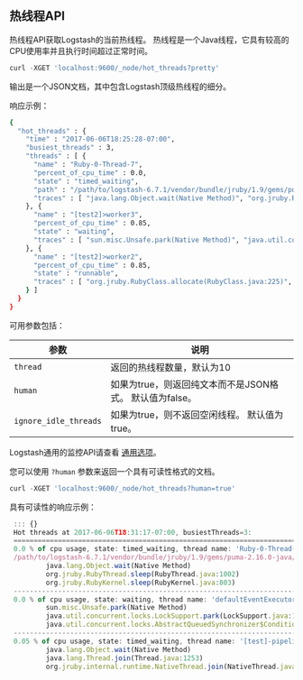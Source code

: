 ## 热线程API

热线程API获取Logstash的当前热线程。 热线程是一个Java线程，它具有较高的CPU使用率并且执行时间超过正常时间。

```js
curl -XGET 'localhost:9600/_node/hot_threads?pretty'
```

输出是一个JSON文档，其中包含Logstash顶级热线程的细分。

响应示例：

```sh
{
  "hot_threads" : {
    "time" : "2017-06-06T18:25:28-07:00",
    "busiest_threads" : 3,
    "threads" : [ {
      "name" : "Ruby-0-Thread-7",
      "percent_of_cpu_time" : 0.0,
      "state" : "timed_waiting",
      "path" : "/path/to/logstash-6.7.1/vendor/bundle/jruby/1.9/gems/puma-2.16.0-java/lib/puma/thread_pool.rb:187",
      "traces" : [ "java.lang.Object.wait(Native Method)", "org.jruby.RubyThread.sleep(RubyThread.java:1002)", "org.jruby.RubyKernel.sleep(RubyKernel.java:803)" ]
    }, {
      "name" : "[test2]>worker3",
      "percent_of_cpu_time" : 0.85,
      "state" : "waiting",
      "traces" : [ "sun.misc.Unsafe.park(Native Method)", "java.util.concurrent.locks.LockSupport.park(LockSupport.java:175)", "java.util.concurrent.locks.AbstractQueuedSynchronizer.parkAndCheckInterrupt(AbstractQueuedSynchronizer.java:836)" ]
    }, {
      "name" : "[test2]>worker2",
      "percent_of_cpu_time" : 0.85,
      "state" : "runnable",
      "traces" : [ "org.jruby.RubyClass.allocate(RubyClass.java:225)", "org.jruby.RubyClass.newInstance(RubyClass.java:856)", "org.jruby.RubyClass$INVOKER$i$newInstance.call(RubyClass$INVOKER$i$newInstance.gen)" ]
    } ]
  }
}
```

可用参数包括：

| 参数                  | 说明                                                     |
| --------------------- | -------------------------------------------------------- |
| `thread`              | 返回的热线程数量，默认为10                               |
| `human`               | 如果为true，则返回纯文本而不是JSON格式。 默认值为false。 |
| `ignore_idle_threads` | 如果为true，则不返回空闲线程。 默认值为true。            |

Logstash通用的监控API请查看 [通用选项](../16-Working-with-plugins/README.md)。

您可以使用 `?human` 参数来返回一个具有可读性格式的文档。

```js
curl -XGET 'localhost:9600/_node/hot_threads?human=true'
```

具有可读性的响应示例：

```js
 ::: {}
 Hot threads at 2017-06-06T18:31:17-07:00, busiestThreads=3:
 ================================================================================
 0.0 % of cpu usage, state: timed_waiting, thread name: 'Ruby-0-Thread-7'
 /path/to/logstash-6.7.1/vendor/bundle/jruby/1.9/gems/puma-2.16.0-java/lib/puma/thread_pool.rb:187
         java.lang.Object.wait(Native Method)
         org.jruby.RubyThread.sleep(RubyThread.java:1002)
         org.jruby.RubyKernel.sleep(RubyKernel.java:803)
 --------------------------------------------------------------------------------
 0.0 % of cpu usage, state: waiting, thread name: 'defaultEventExecutorGroup-5-4'
         sun.misc.Unsafe.park(Native Method)
         java.util.concurrent.locks.LockSupport.park(LockSupport.java:175)
         java.util.concurrent.locks.AbstractQueuedSynchronizer$ConditionObject.await(AbstractQueuedSynchronizer.java:2039)
 --------------------------------------------------------------------------------
 0.05 % of cpu usage, state: timed_waiting, thread name: '[test]-pipeline-manager'
         java.lang.Object.wait(Native Method)
         java.lang.Thread.join(Thread.java:1253)
         org.jruby.internal.runtime.NativeThread.join(NativeThread.java:75)
```